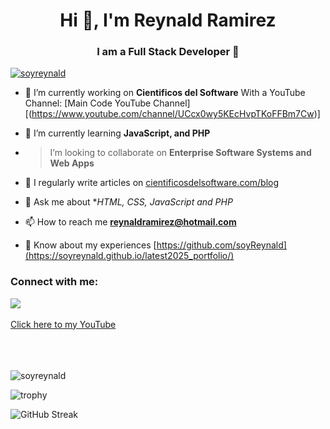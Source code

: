 <h1 align="center">Hi 👋, I'm Reynald Ramirez</h1>
<h3 align="center">I am a Full Stack Developer 👑</h3>

<p align="left"> <a href="https://twitter.com/soyreynald" target="blank"><img src="https://img.shields.io/twitter/follow/soyreynald?logo=twitter&style=for-the-badge" alt="soyreynald" /></a> </p>

- 🔭 I’m currently working on **Cientificos del Software** With a YouTube Channel: [Main Code YouTube Channel][(https://www.youtube.com/channel/UCcx0wy5KEcHvpTKoFFBm7Cw)]

- 🌱 I’m currently learning **JavaScript, and PHP**

- > I’m looking to collaborate on **Enterprise Software Systems and Web Apps**

- 📝 I regularly write articles on [cientificosdelsoftware.com/blog](cientificosdelsoftware.com/blog)

- 💬 Ask me about **HTML, CSS, JavaScript and PHP*

- 📫 How to reach me **reynaldramirez@hotmail.com**

- 📄 Know about my experiences [https://github.com/soyReynald](https://soyreynald.github.io/latest2025_portfolio/)

<h3 align="left">Connect with me:</h3>
<a href="https://www.youtube.com/channel/UCcx0wy5KEcHvpTKoFFBm7Cw"><img align="center"/><img src="https://lh3.googleusercontent.com/u/0/drive-viewer/AKGpihby5QIErgSjJhya35vy3FZLvgPN5fYwOp2hlGMBD1RKXuJtXomBWBVRjv6jMVd3SVfAUJlpcQlDoE63eTE0MiMnh3xatO_DjCk=w450-h720" widt="24" /><br/><br/> Click here to my YouTube</a>
<br/><br/>
<br/><br/>
<p><img align="center" src="https://github-readme-stats.vercel.app/api/top-langs?username=soyreynald&show_icons=true&locale=en&layout=compact" alt="soyreynald" /></p>

![trophy](https://github-profile-trophy.vercel.app/?username=soyreynald)

![GitHub Streak](https://github-readme-streak-stats.herokuapp.com/?user=soyreynald)
